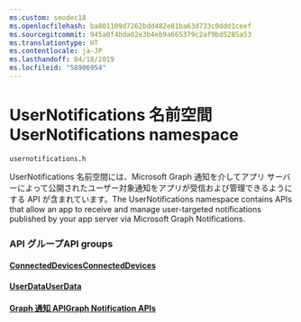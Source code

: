 ```yaml
---
ms.custom: seodec18
ms.openlocfilehash: ba801109d7262bdd482e81ba63d733c0ddd1ceef
ms.sourcegitcommit: 945a0f4bda02e3b4eb9a665379c2af9bd5285a53
ms.translationtype: HT
ms.contentlocale: ja-JP
ms.lasthandoff: 04/18/2019
ms.locfileid: "58906954"
---
```

# <a name="usernotifications-namespace"></a><span data-ttu-id="683ff-101">UserNotifications 名前空間</span><span class="sxs-lookup"><span data-stu-id="683ff-101">UserNotifications namespace</span></span>
```
usernotifications.h
```
<span data-ttu-id="683ff-102">UserNotifications 名前空間には、Microsoft Graph 通知を介してアプリ サーバーによって公開されたユーザー対象通知をアプリが受信および管理できるようにする API が含まれています。</span><span class="sxs-lookup"><span data-stu-id="683ff-102">The UserNotifications namespace contains APIs that allow an app to receive and manage user-targeted notifications published by your app server via Microsoft Graph Notifications.</span></span> 

### <a name="api-groups"></a><span data-ttu-id="683ff-103">API グループ</span><span class="sxs-lookup"><span data-stu-id="683ff-103">API groups</span></span>

#### <a name="connecteddevicesobjectivec-apiconnecteddevicesindexmd"></a>[<span data-ttu-id="683ff-104">ConnectedDevices</span><span class="sxs-lookup"><span data-stu-id="683ff-104">ConnectedDevices</span></span>](../../objectivec-api/connecteddevices/index.md)
#### <a name="userdataobjectivec-apiuserdataindexmd"></a>[<span data-ttu-id="683ff-105">UserData</span><span class="sxs-lookup"><span data-stu-id="683ff-105">UserData</span></span>](../../objectivec-api/userdata/index.md)
#### <a name="graph-notification-apisusernotificationsindexmd"></a>[<span data-ttu-id="683ff-106">Graph 通知 API</span><span class="sxs-lookup"><span data-stu-id="683ff-106">Graph Notification APIs</span></span>](usernotifications/index.md)